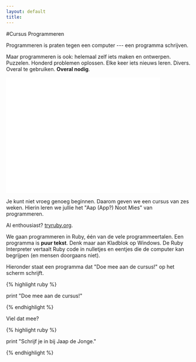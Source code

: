 ```yaml
---
layout: default
title: 
---
```


#Cursus Programmeren

Programmeren is praten tegen een computer --- een programma schrijven.

Maar programmeren is ook: helemaal zelf iets maken en ontwerpen. Puzzelen. Honderd problemen oplossen. Elke keer iets nieuws leren. Divers. Overal te gebruiken. **Overal nodig**.

<p><iframe width="420" height="315" src="//www.youtube.com/embed/dU1xS07N-FA"
  frameborder="0" allowfullscreen="allowfullscreen">  </iframe></p>

Je kunt niet vroeg genoeg beginnen. Daarom geven we een cursus van zes weken. Hierin leren we jullie het "Aap (App?) Noot Mies" van programmeren.

Al enthousiast? <a href="http://tryruby.org/levels/1/challenges/0">tryruby.org</a>.

We gaan programmeren in Ruby, één van de vele programmeertalen. Een programma is **puur tekst**. Denk maar aan Kladblok op Windows. De Ruby Interpreter vertaalt Ruby code in nulletjes en eentjes die de computer kan begrijpen (en mensen doorgaans niet).

Hieronder staat een programma dat "Doe mee aan de cursus!" op het scherm schrijft.

{% highlight ruby %}

print "Doe mee aan de cursus!"

{% endhighlight %}

Viel dat mee?

{% highlight ruby %}

print "Schrijf je in bij Jaap de Jonge."

{% endhighlight %}